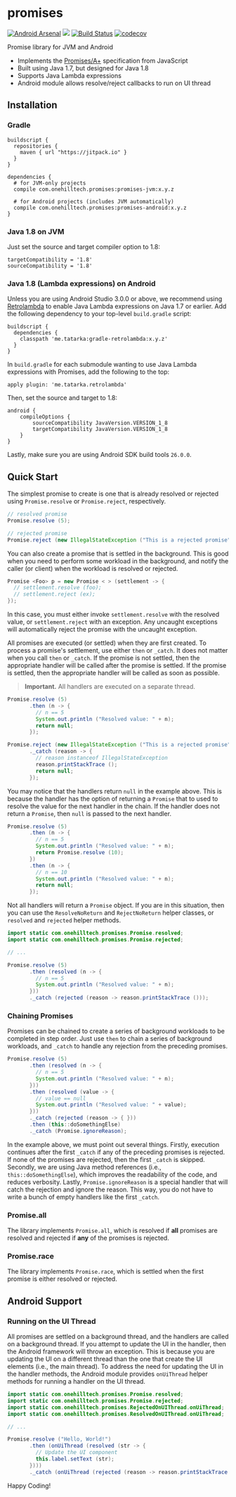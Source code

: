 promises
==========


[![Android Arsenal](https://img.shields.io/badge/Android%20Arsenal-Promises-brightgreen.svg?style=flat)](https://android-arsenal.com/details/1/6140)
[![](https://jitpack.io/v/onehilltech/promises.svg)](https://jitpack.io/#onehilltech/promises)
[![Build Status](https://travis-ci.org/onehilltech/promises.svg?branch=master)](https://travis-ci.org/onehilltech/promises)
[![codecov](https://codecov.io/gh/onehilltech/promises/branch/master/graph/badge.svg)](https://codecov.io/gh/onehilltech/promises)

Promise library for JVM and Android

* Implements the [Promises/A+](https://promisesaplus.com/) specification from JavaScript
* Built using Java 1.7, but designed for Java 1.8
* Supports Java Lambda expressions
* Android module allows resolve/reject callbacks to run on UI thread

## Installation

### Gradle

```
buildscript {
  repositories {
    maven { url "https://jitpack.io" }
  }
}

dependencies {
  # for JVM-only projects
  compile com.onehilltech.promises:promises-jvm:x.y.z
  
  # for Android projects (includes JVM automatically)
  compile com.onehilltech.promises:promises-android:x.y.z
}
```

### Java 1.8 on JVM

Just set the source and target compiler option to 1.8:

```
targetCompatibility = '1.8'
sourceCompatibility = '1.8'
```

### Java 1.8 (Lambda expressions) on Android

Unless you are using Android Studio 3.0.0 or above, we recommend using 
[Retrolambda](https://github.com/orfjackal/retrolambda) to enable Java Lambda expressions on
Java 1.7 or earlier. Add the following dependency to your top-level `build.gradle` script:

```
buildscript {
  dependencies {
    classpath 'me.tatarka:gradle-retrolambda:x.y.z'
  }
}
```

In `build.gradle` for each submodule wanting to use Java Lambda expressions with
Promises, add the following to the top:

```
apply plugin: 'me.tatarka.retrolambda'
```

Then, set the source and target to 1.8:

```
android {
    compileOptions {
        sourceCompatibility JavaVersion.VERSION_1_8
        targetCompatibility JavaVersion.VERSION_1_8
    }
}
```

Lastly, make sure you are using Android SDK build tools `26.0.0`.

## Quick Start

The simplest promise to create is one that is already resolved or rejected using
`Promise.resolve` or `Promise.reject`, respectively.

```java
// resolved promise
Promise.resolve (5);

// rejected promise
Promise.reject (new IllegalStateException ("This is a rejected promise"));
```

You can also create a promise that is settled in the background. This is good when you need to 
perform some workload in the background, and notify the caller (or client) when the workload
is resolved or rejected.

```java
Promise <Foo> p = new Promise < > (settlement -> {
  // settlement.resolve (foo);
  // settlement.reject (ex);
}); 
```

In this case, you must either invoke `settlement.resolve` with the resolved value, or
`settlement.reject` with an exception. Any uncaught exceptions will automatically reject
the promise with the uncaught exception.

All promises are executed (or settled) when they are first created. To process
a promise's settlement, use either `then` or `_catch`. It does not matter when you
call `then` or `_catch`. If the promise is not settled, then the appropriate
handler will be called after the promise is settled. If the promise is settled,
then the appropriate handler will be called as soon as possible. 

> **Important.** All handlers are executed on a separate thread.

```java
Promise.resolve (5)
       .then (n -> {
         // n == 5
         System.out.println ("Resolved value: " + n);
         return null;
       });

Promise.reject (new IllegalStateException ("This is a rejected promise"))
       ._catch (reason -> {
         // reason instanceof IllegalStateException
         reason.printStackTrace ();
         return null;
       });
```

You may notice that the handlers return `null` in the example above. This is because the
handler has the option of returning a `Promise` that to used to resolve the value for the
next handler in the chain. If the handler does not return a `Promise`, then `null` is passed
to the next handler.

```java
Promise.resolve (5)
       .then (n -> {
         // n == 5
         System.out.println ("Resolved value: " + n);
         return Promise.resolve (10);
       })
       .then (n -> {
         // n == 10
         System.out.println ("Resolved value: " + n);
         return null;
       });
```

Not all handlers will return a `Promise` object. If you are in this situation, then you can use
the `ResolveNoReturn` and `RejectNoReturn` helper classes, or `resolved` and `rejected` helper
methods.

```java
import static com.onehilltech.promises.Promise.resolved;
import static com.onehilltech.promises.Promise.rejected;

// ...

Promise.resolve (5)
       .then (resolved (n -> {
         // n == 5
         System.out.println ("Resolved value: " + n);
       }))
       ._catch (rejected (reason -> reason.printStackTrace ()));
```

### Chaining Promises

Promises can be chained to create a series of background workloads to be completed in
step order. Just use `then` to chain a series of background workloads, and `_catch` to
handle any rejection from the preceding promises.

```java
Promise.resolve (5)
       .then (resolved (n -> {
         // n == 5
         System.out.println ("Resolved value: " + n);
       }))
       .then (resolved (value -> {
         // value == null
         System.out.println ("Resolved value: " + value);
       }))
       ._catch (rejected (reason -> { }))
       .then (this::doSomethingElse)
       ._catch (Promise.ignoreReason);
```

In the example above, we must point out several things. Firstly, execution continues
after the first `_catch` if any of the preceding promises is rejected. If none of
the promises are rejected, then the first `_catch` is skipped. Secondly, we are using
Java method references (i.e., `this::doSomethingElse`), which improves the readability
of the code, and reduces verbosity. Lastly, `Promise.ignoreReason` is a special 
handler that will catch the rejection and ignore the reason. This way, you do not have
to write a bunch of empty handlers like the first `_catch`.

### Promise.all

The library implements `Promise.all`, which is resolved if **all** promises are resolved 
and rejected if **any** of the promises is rejected.

### Promise.race

The library implements `Promise.race`, which is settled when the first promise is either 
resolved or rejected.

## Android Support

### Running on the UI Thread

All promises are settled on a background thread, and the handlers are called on a background
thread. If you attempt to update the UI in the handler, then the Android framework will throw
an exception. This is because you are updating the UI on a different thread than the one that
create the UI elements (i.e., the main thread). To address the need for updating the UI in
the handler methods, the Android module provides `onUiThread` helper methods for running a 
handler on the UI thread.

```java
import static com.onehilltech.promises.Promise.resolved;
import static com.onehilltech.promises.Promise.rejected;
import static com.onehilltech.promises.RejectedOnUIThread.onUiThread;
import static com.onehilltech.promises.ResolvedOnUIThread.onUiThread;

// ...

Promise.resolve ("Hello, World!")
       .then (onUiThread (resolved (str -> {
         // Update the UI component
         this.label.setText (str);
       })))
       ._catch (onUiThread (rejected (reason -> reason.printStackTrace ())));
```


Happy Coding!
